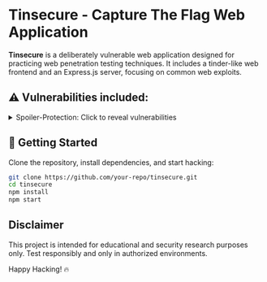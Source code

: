 # Tinsecure - Capture The Flag Web Application  

**Tinsecure** is a deliberately vulnerable web application designed for practicing web penetration testing techniques.
It includes a tinder-like web frontend and an Express.js server, focusing on common web exploits.  

## ⚠️ Vulnerabilities included:

<details>
  <summary>Spoiler-Protection: Click to reveal vulnerabilities</summary>

- **XSS in Chat Function**: JavaScript inputs are not sanitized, allowing cross-site scripting (XSS) attacks.  
- **Access to All User Profile Pictures**: By incrementing the number in the image URL, all profile pictures can be accessed.  
- **SQL Injection in Login**: The login query can be bypassed using SQL injection.  
- **Reading Chats of Any Users**: Manipulating the chat window URL allows access to conversations between arbitrary users.  
- **Weak Password Reset Mechanism**: Passwords can be reset if the email and security question answer are known.  
- **Leak of Admin Password Hash**: The email and SHA-1 hash of the admin password are exposed at a specific URL.  

</details>  

## 🚀 Getting Started  

Clone the repository, install dependencies, and start hacking:  

```sh
git clone https://github.com/your-repo/tinsecure.git  
cd tinsecure  
npm install  
npm start  
```

## Disclaimer
This project is intended for educational and security research purposes only. Test responsibly and only in authorized environments.

Happy Hacking! 🔥
